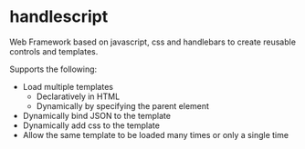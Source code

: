 handlescript
============

Web Framework based on javascript, css and handlebars to create reusable controls and templates.

Supports the following:
+ Load multiple templates
    + Declaratively in HTML
    + Dynamically by specifying the parent element
+ Dynamically bind JSON to the template
+ Dynamically add css to the template
+ Allow the same template to be loaded many times or only a single time